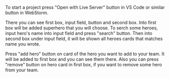 To start a project press "Open with Live Server" button in VS Code or similar button in WebStorm.

There you can see first box, input field, button and second box. Into first box will be added superhero that you will choose. To serch some heroes, input hero's name into input field and press "search" button.
Then into second box under input field, it will be shown all heroes cards that matches name you wrote.

Press "add hero" button on card of the hero you want to add to your team. It will be added to first box and you can see them there. Also you can press "remove" button on hero card in first box, if you want to remove some hero from your team.